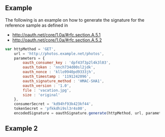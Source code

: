 ## Example

The following is an example on how to generate the signature for the reference sample as defined in  
 - http://oauth.net/core/1.0a/#rfc.section.A.5.1 
 - http://oauth.net/core/1.0a/#rfc.section.A.5.2

```js
var httpMethod = 'GET',
    url = 'http://photos.example.net/photos',
    parameters = {
        oauth_consumer_key : 'dpf43f3p2l4k3l03',
        oauth_token : 'nnch734d00sl2jdk',
  		oauth_nonce : 'kllo9940pd9333jh',
  		oauth_timestamp : '1191242096',
  		oauth_signature_method : 'HMAC-SHA1',
  		oauth_version : '1.0',
  		file : 'vacation.jpg',
  		size : 'original'
  	},
  	consumerSecret = 'kd94hf93k423kf44',
  	tokenSecret = 'pfkkdhi9sl3r4s00',
  	encodedSignature = oauthSignature.generate(httpMethod, url, parameters, consumerSecret, tokenSecret);
```



## Example 2

